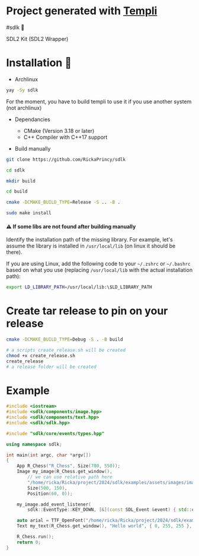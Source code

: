 # Project generated with [Templi](https://github.com/RickaPrincy/Templi)

#sdlk :memo:

SDL2 Kit (SDL2 Wrapper)

# Installation :seedling:

- Archlinux

```bash
yay -Sy sdlk 
```
For the moment, you have to build templi to use it if you use another system (not archlinux)

- Dependancies
    - CMake (Version 3.18 or later)
    - C++ Compiler with C++17 support

- Build manually

```bash
git clone https://github.com/RickaPrincy/sdlk 

cd sdlk 

mkdir build

cd build

cmake -DCMAKE_BUILD_TYPE=Release -S .. -B .

sudo make install
```
#### :warning: If some libs are not found after building manually

Identify the installation path of the missing library. For example, let's assume the library is installed in `/usr/local/lib` (on linux it should be there).

If you are using Linux, add the following code to your `~/.zshrc` or `~/.bashrc` based on what you use (replacing `/usr/local/lib` with the actual installation path):

```bash
export LD_LIBRARY_PATH=/usr/local/lib:\$LD_LIBRARY_PATH
```

# Create tar release to pin on your release
```bash
cmake -DCMAKE_BUILD_TYPE=Debug -S . -B build

# a scripts create_release.sh will be created
chmod +x create_release.sh 
create_release
# a release folder will be created
```

# Example

```c++
#include <iostream>
#include <sdlk/components/image.hpp>
#include <sdlk/components/text.hpp>
#include <sdlk/sdlk.hpp>

#include "sdlk/core/events/types.hpp"

using namespace sdlk;

int main(int argc, char *argv[])
{
	App R_Chess("R_Chess", Size(700, 550));
	Image my_image(R_Chess.get_window(),
		// we can use relative path here
		"/home/ricka/Ricka/project/2024/sdlk/examples/assets/images/image.png",
		Size(500, 150),
		Position(60, 0));

	my_image.add_event_listener(
		sdlk::EventType::KEY_DOWN, [&](const SDL_Event &event) { std::cout << "Key down" << std::endl; });

	auto arial = TTF_OpenFont("/home/ricka/Ricka/project/2024/sdlk/examples/assets/font/arial.ttf", 25);
	Text my_text(R_Chess.get_window(), "Hello world", { 0, 255, 255 }, arial);

	R_Chess.run();
	return 0;
}
```
